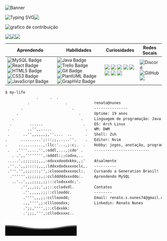 ![Banner](https://readme-typing-svg.herokuapp.com/?font=Terminus&color=4b8dda&size=25&center=true&vCenter=true&width=1000&lines=Olá,+Meu+nome+é+Renato+Nunes;Tenho+19+anos;Atualmente+cursando+a+Generation+Brasil!+:%29)
<div style="display:flex;">
  <img src="https://github-stats-alpha.vercel.app/api?username=renatonunes74&cc=000&tc=fff&ic=fff&bc=000" alt="Typing SVG" />
  <img src="https://streak-stats.demolab.com?user=renatonunes74&theme=highcontrast&hide_border=true&locale=pt_BR&mode=weekly&ring=EBEBEB&fire=FFFFFF&currStreakNum=EBEBEB&currStreakLabel=EBEBEB">
</div>

![grafico de contribuição](https://github-readme-activity-graph.cyclic.app/graph?username=renatonunes74&theme=high-contrast&hide_border=true&hide_title=true&height=300)

<div style="display:flex;">
  <img src="https://github-profile-trophy.vercel.app/?username=renatonunes74&theme=matrix&margin-w=2&margin-h=2">
  <img src="https://github-readme-stats.vercel.app/api/top-langs/?username=renatonunes74&locale=pt-br&langs_count=32&card_width=100%&include_all_commits=true&layout=compact&theme=chartreuse-dark">
  <img src="https://visitor-badge.glitch.me/badge?page_id=renatonunes74.visitor-badge&left_text=Visitantes">
</div>

| Aprendendo | Habilidades | Curiosidades | Redes Socais |
| - | - | - | - |
| ![MySQL Badge](https://img.shields.io/badge/mysql-%2300f.svg?style=for-the-badge&logo=mysql&logoColor=white) ![React Badge](https://img.shields.io/badge/react-%2320232a.svg?style=for-the-badge&logo=react&logoColor=%2361DAFB) ![HTML5 Badge](https://img.shields.io/badge/html5-%23E34F26.svg?style=for-the-badge&logo=html5&logoColor=white) ![CSS3 Badge](https://img.shields.io/badge/css3-%231572B6.svg?style=for-the-badge&logo=css3&logoColor=white) ![JavaScript Badge](https://img.shields.io/badge/javascript-%23323330.svg?style=for-the-badge&logo=javascript&logoColor=%23F7DF1E) | ![Java Badge](https://img.shields.io/badge/java-%23ED8B00.svg?style=for-the-badge&logo=java&logoColor=white) ![Trello Badge](https://img.shields.io/badge/Trello-%23026AA7.svg?style=for-the-badge&logo=Trello&logoColor=white) ![Git Badge](https://img.shields.io/badge/git-%23F05033.svg?style=for-the-badge&logo=git&logoColor=white) ![PlantUML Badge](https://custom-icon-badges.demolab.com/badge/plantuml-%2300f.svg?style=for-the-badge&logo=plantuml1&logoColor=white) ![GraphViz Badge](https://custom-icon-badges.demolab.com/badge/graphviz-%23026AA7.svg?style=for-the-badge) | ![](https://img.shields.io/badge/NIX-5277C3.svg?style=for-the-badge&logo=NixOS&logoColor=white) ![](https://img.shields.io/badge/markdown-%23000000.svg?style=for-the-badge&logo=markdown&logoColor=white) ![](https://img.shields.io/badge/shell_script-%23121011.svg?style=for-the-badge&logo=gnu-bash&logoColor=white) ![](https://img.shields.io/badge/Arch%20Linux-1793D1?logo=arch-linux&logoColor=fff&style=for-the-badge) ![](https://img.shields.io/badge/Linux-FCC624?style=for-the-badge&logo=linux&logoColor=black) ![](https://img.shields.io/badge/NeoVim-%2357A143.svg?&style=for-the-badge&logo=neovim&logoColor=white) ![](https://img.shields.io/badge/VIM-%2311AB00.svg?style=for-the-badge&logo=vim&logoColor=white) ![](https://img.shields.io/badge/GNU%20Bash-121011?style=for-the-badge&logo=GNU%20Bash&logoColor=white)|![Discord](https://img.shields.io/badge/Discord-%235865F2.svg?style=for-the-badge&logo=discord&logoColor=white) ![GitHub](https://img.shields.io/badge/github-%23121011.svg?style=for-the-badge&logo=github&logoColor=white) ![](https://img.shields.io/badge/linkedin-%230077B5.svg?style=for-the-badge&logo=linkedin&logoColor=white)|

```txt
$ my-life 
              .     .  .
          .                .            renato@nunes
       .                      .         ---------------
     .                           .      Uptime: 19 anos
   .                              .     Linguagem de programação: Java
  .        ......                  .    OS: Arch Linux
 .        ..'',,.....               .   WM: DWM
 .      ..'',,,,,,;,''....  ..      .   Shell: Zsh
.      .........';:::;;,.....''.    .   Editor: Nvim
.     ...........,:llc:'...,;:c;.  .    Hobby: jogos, anotação, programação
 .   .''''.....'',:oddl,...,;cdo' .     -------------------------
   . .',,'''''''',:odddl:;;codxo,..     
 .....',;;;;;;;,,,:odxxxdoodxkko,,;'    Atualmente
 .''..',,;::::;,,,:lddxxdodxxxxoclc,.   ----------
 .'''.'',;;;:::;'',:cloooodxxxxocl:.    Cursando a Generation Brasil!
  .'''''',;;;;;;,;:ccldddddxxxddo:.     Aprendendo MySQL
   ..'..',,,;;;;,;;:::clodxxxdc;'.      
       .'',,,;;,',;:::cclodxdl.         Contatos
        .'',,,,,;;;::cllooddc.          --------
        .'''',,,;;:ccllooodd;           Email: renato.s.nunes74@gmail.com
        .,,'''',;:clllooodxx;           Linkedin: Renato Nunes 
        .';;,'''',;::cldxxkk:           
        .';;;,''',:cllodxxxxc..   
```
<img src="https://raw.githubusercontent.com/renatonunes74/renatonunes74/main/Bottom.svg">
